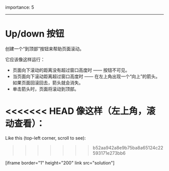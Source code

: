 importance: 5

---

# Up/down 按钮

创建一个“到顶部”按钮来帮助页面滚动。

它应该像这样运行：
- 页面向下滚动的距离没有超过窗口高度时 —— 按钮不可见。
- 当页面向下滚动距离超过窗口高度时 —— 在左上角出现一个“向上”的箭头。如果页面回滚回去，箭头就会消失。
- 单击箭头时，页面将滚动到顶部。

<<<<<<< HEAD
像这样（左上角，滚动查看）：
=======
Like this (top-left corner, scroll to see):
>>>>>>> b52aa942a8e9b75ba8a65124c22593171e273bb6

[iframe border="1" height="200" link src="solution"]

